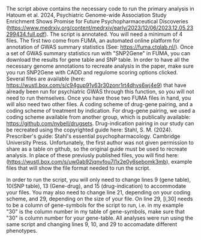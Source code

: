 The script above contains the necessary code to run the primary analysis in Hatoum et al. 2024, Psychiatric Genome-wide Association Study Enrichment Shows Promise for Future
Psychopharmaceutical Discoveries (https://www.medrxiv.org/content/medrxiv/early/2023/12/06/2023.12.05.23299434.full.pdf).  The script is annotated. You will need a minimum of 4 files. 
The first two come from FUMA, an automated online platform for annotation of GWAS summary statistics (See: https://fuma.ctglab.nl/). Once a set of GWAS summary statistics 
run with "SNP2Gene" in FUMA, you can download the results for gene table and SNP table. In order to have all the necessary genome annotations to recreate analysis in the paper, make sure you run SNP2Gene with CADD and regulome scoring options clicked. Several files are available (here: https://wustl.box.com/s/c94gup91y63r30zonr1rt4dhvs6wj4e9) that have already been run for psychiatric GWAS through this function, so you will not need to run themselves. Once you have those two FUMA files in hand, you will also need two other files. A coding scheme of drug-gene pairing, and a coding scheme of treatment by indication. For drug-gene pairing, we used a coding scheme available from another group, which is publically available: https://github.com/nybell/drugsets. Drug-indication pairing in our study can be recreated using the copyrighted guide here: Stahl, S. M. (2024). Prescriber's guide: Stahl's essential psychopharmacology. Cambridge University Press. Unfortunately, the first author was not given permission to share as a table on github, so the original guide must be used to recreate analysis. In place of these previusly published files, you will find here: (https://wustl.box.com/s/uw0ab92jqnvfou7l1x2e0y6sebomk3mb), example files that will show the file format needed to run the script. 

In order to run the script, you will only need to change lines 9 (gene table), 10(SNP table), 13 (Gene-drug), and 15 (drug-indication) to accommodate your files. You may also need to change line 21, depending on your coding scheme, and 29, depending on the size of your file. On line 29, [i,30] needs to be a column of gene-symbols for the script to run, i.e. in my example "30" is the column number in my table of gene-symbols, make sure that "30" is column number for your gene-table. All analyses were run using the same script and changing lines 9, 10, and 29 to accomadate different phenotypes. 
